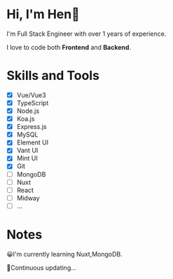 # Hi, I'm Hen👋

I'm Full Stack Engineer with over 1 years of experience.

I love to code both **Frontend** and **Backend**.

# Skills and Tools

- [x] Vue/Vue3
- [x] TypeScript
- [x] Node.js
- [x] Koa.js
- [x] Express.js
- [x] MySQL
- [x] Element UI
- [x] Vant UI
- [x] Mint UI
- [x] Git
- [ ] MongoDB
- [ ] Nuxt
- [ ] React
- [ ] Midway
- [ ] ...

# Notes

😀I'm currently learning Nuxt,MongoDB.

🎈Continuous updating...